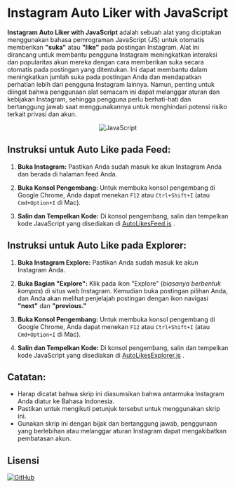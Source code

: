 # Instagram Auto Liker with JavaScript

**Instagram Auto Liker with JavaScript** adalah sebuah alat yang diciptakan menggunakan bahasa pemrograman JavaScript (JS) untuk otomatis memberikan **"suka"** atau **"like"** pada postingan Instagram. Alat ini dirancang untuk membantu pengguna Instagram meningkatkan interaksi dan popularitas akun mereka dengan cara memberikan suka secara otomatis pada postingan yang ditentukan. Ini dapat membantu dalam meningkatkan jumlah suka pada postingan Anda dan mendapatkan perhatian lebih dari pengguna Instagram lainnya. Namun, penting untuk diingat bahwa penggunaan alat semacam ini dapat melanggar aturan dan kebijakan Instagram, sehingga pengguna perlu berhati-hati dan bertanggung jawab saat menggunakannya untuk menghindari potensi risiko terkait privasi dan akun.

<div align="center">
  <img src="https://img.shields.io/badge/javascript-%23323330.svg?style=for-the-badge&logo=javascript&logoColor=%23F7DF1E" alt="JavaScript">
</div>

## Instruksi untuk Auto Like pada Feed:

1. **Buka Instagram:** Pastikan Anda sudah masuk ke akun Instagram Anda dan berada di halaman feed Anda.

2. **Buka Konsol Pengembang:** Untuk membuka konsol pengembang di Google Chrome, Anda dapat menekan <code>F12</code> atau <code>Ctrl+Shift+I</code> (atau <code>Cmd+Option+I</code> di Mac).

3. **Salin dan Tempelkan Kode:** Di konsol pengembang, salin dan tempelkan kode JavaScript yang disediakan di [AutoLikesFeed.js](https://github.com/eliyantosarage/instagram-auto-liker-js/blob/main/AutoLikesFeed.js)
.

## Instruksi untuk Auto Like pada Explorer:

1. **Buka Instagram Explore:** Pastikan Anda sudah masuk ke akun Instagram Anda.

2. **Buka Bagian "Explore":** Klik pada ikon "Explore" (*biasanya berbentuk kompas*) di situs web Instagram. Kemudian buka postingan pilihan Anda, dan Anda akan melihat penjelajah postingan dengan ikon navigasi **"next"** dan **"previous."**

3. **Buka Konsol Pengembang:** Untuk membuka konsol pengembang di Google Chrome, Anda dapat menekan <code>F12</code> atau <code>Ctrl+Shift+I</code> (atau <code>Cmd+Option+I</code> di Mac).

4. **Salin dan Tempelkan Kode:** Di konsol pengembang, salin dan tempelkan kode JavaScript yang disediakan di [AutoLikesExplorer.js](https://github.com/eliyantosarage/instagram-auto-liker-js/blob/main/AutoLikesExplorer.js)
.

## Catatan:

- Harap dicatat bahwa skrip ini diasumsikan bahwa antarmuka Instagram Anda diatur ke Bahasa Indonesia.
- Pastikan untuk mengikuti petunjuk tersebut untuk menggunakan skrip ini.
- Gunakan skrip ini dengan bijak dan bertanggung jawab, penggunaan yang berlebihan atau melanggar aturan Instagram dapat mengakibatkan pembatasan akun.

## Lisensi

<div align="left">
<a href="https://github.com/eliyantosarage/pemanggilan-wbp/blob/main/LICENSE" target="_blank"><img alt="GitHub" src="https://img.shields.io/github/license/eliyantosarage/pemanggilan-wbp"></a>
</div>
